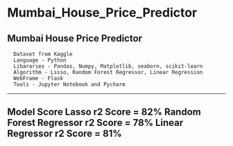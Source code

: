 # Mumbai_House_Price_Predictor
Mumbai House Price Predictor
--------------------------------------------------------------------------------------------------------------------------------------------------------------------------------
      Dataset from Kaggle
      Language - Python
      Libararies - Pandas, Numpy, Matplotlib, seaborn, scikit-learn
      Algorithm - Lssso, Random Forest Regressor, Linear Regression
      WebFrame - Flask
      Tools - Jupyter Notebook and Pycharm
--------------------------------------------------------------------------------------------------------------------------------------------------------------------------------
Model Score
            Lasso r2 Score = 82%
            Random Forest Regressor r2 Score = 78%
            Linear Regressor r2 Score = 81%
--------------------------------------------------------------------------------------------------------------------------------------------------------------------------------
      
